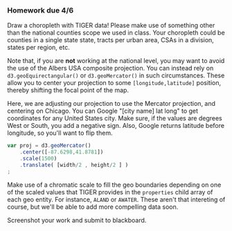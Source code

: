 ### Homework due 4/6

Draw a choropleth with TIGER data! Please make use of something other than the national counties scope we used in class. Your choropleth could be counties in a single state state, tracts per urban area, CSAs in a division, states per region, etc.

Note that, if you are **not** working at the national level, you may want to avoid the use of the Albers USA composite projection. You can instead rely on `d3.geoEquirectangular()` or `d3.geoMercator()` in such circumstances. These allow you to center your projection to some `[longitude,latitude]` position, thereby shifting the focal point of the map.

Here, we are adjusting our projection to use the Mercator projection, and centering on Chicago. You can Google "[city name] lat long" to get coordinates for any United States city. Make sure, if the values are degrees West or South, you add a negative sign. Also, Google returns latitude before longitude, so you'll want to flip them.

```js
var proj = d3.geoMercator()
	.center([-87.6298,41.8781])
	.scale(1500)
	.translate( [width/2 , height/2 ] )
;

```

Make use of a chromatic scale to fill the geo boundaries depending on one of the scaled values that TIGER provides in the `properties` child array of each geo entity. For instance, `ALAND` or `AWATER`. These aren't that intereting of course, but we'll be able to add more compelling data soon.

Screenshot your work and submit to blackboard.
